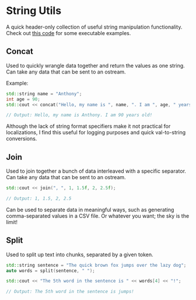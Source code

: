# String Utils

A quick header-only collection of useful string manipulation functionality. Check out [this code](./main.cpp) for some executable examples.

## Concat

Used to quickly wrangle data together and return the values as one string. Can take any data that can be sent to an ostream.

Example: 

```cpp
std::string name = "Anthony";
int age = 90;
std::cout << concat("Hello, my name is ", name, ". I am ", age, " years old!");

// Output: Hello, my name is Anthony. I am 90 years old!
```

Although the lack of string format specifiers make it not practical for localizations, I find this useful for logging purposes and quick val-to-string conversions.

## Join

Used to join together a bunch of data interleaved with a specific separator. Can take any data that can be sent to an ostream.

```cpp
std::cout << join(", ", 1, 1.5f, 2, 2.5f);

// Output: 1, 1.5, 2, 2.5
```

Can be used to separate data in meaningful ways, such as generating comma-separated values in a CSV file. Or whatever you want; the sky is the limit!

## Split

Used to split up text into chunks, separated by a given token.

```cpp
std::string sentence = "The quick brown fox jumps over the lazy dog";
auto words = split(sentence, " ");

std::cout << "The 5th word in the sentence is " << words[4] << "!";

// Output: The 5th word in the sentence is jumps!
```


